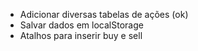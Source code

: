 - Adicionar diversas tabelas de ações (ok)
- Salvar dados em localStorage
- Atalhos para inserir buy e sell

 
